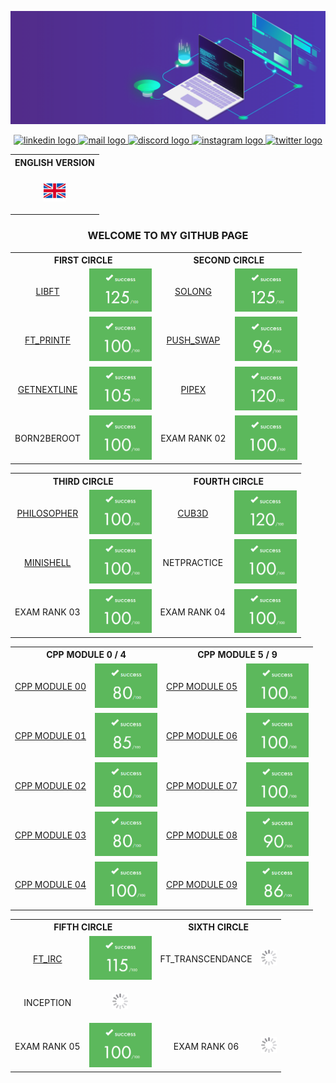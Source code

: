 ![banner](img/banner.gif)

<div align="center" flex="row">
  <a href="https://www.linkedin.com/in/maxime-gayout-169b581b7/" target="_blank">
    <img src="https://img.shields.io/static/v1?message=LinkedIn&logo=linkedin&label=&color=0077B5&logoColor=white&labelColor=&style=for-the-badge" height="35" alt="linkedin logo"  />
  </a>
  <a href="maxime.gayout@free.fr" target="_blank">
    <img src="https://img.shields.io/static/v1?message=Gmail&logo=gmail&label=&color=D14836&logoColor=white&labelColor=&style=for-the-badge" height="35" alt="mail logo"  />
  </a>
  <a href="https://discord.com/users/maximegayout" target="_blank">
    <img src="https://img.shields.io/static/v1?message=Discord&logo=discord&label=&color=7289DA&logoColor=white&labelColor=&style=for-the-badge" height="35" alt="discord logo"  />
  </a>
  <a href="https://www.instagram.com/maxime.gayout/" target="_blank">
    <img src="https://img.shields.io/static/v1?message=Instagram&logo=instagram&label=&color=E4405F&logoColor=white&labelColor=&style=for-the-badge" height="35" alt="instagram logo"  />
  </a>
  <a href="https://x.com/MaximeGayout" target="_blank">
    <img src="https://img.shields.io/static/v1?message=Twitter&logo=twitter&label=&color=1DA1F2&logoColor=white&labelColor=&style=for-the-badge" height="35" alt="twitter logo"  />
  </a>
</div>

<p> </p>

<div align="center">
	<table>
		<tr>
			<th align="center">ENGLISH VERSION</th>
		</tr>
		<tr>
			<td><p align="center"><a href="https://github.com/mgayout/mgayout/eng/README.md"><img src="img/english.png" height="35"></a></p></td>
		</tr>
	</table>
</div>

### <p align="center">WELCOME TO MY GITHUB PAGE</p>

<div align="center">
  <table>
    <tr>
      <th colspan="2" align="center">FIRST CIRCLE</th>
      <th colspan="2" align="center">SECOND CIRCLE</th>
    </tr>
    <tr>
      <td><p align="center"><a href="https://github.com/mgayout/libft">LIBFT</a></p></td>
      <td><img src="img/125.png" style="width:100px;"></td>
      <td><p align="center"><a href="https://github.com/mgayout/so_long">SOLONG</a></p></td>
      <td><img src="img/125.png" style="width:100px;"></td>
    </tr>
	<tr>
      <td><p align="center"><a href="https://github.com/mgayout/ft_printf">FT_PRINTF</a></p></td>
      <td><img src="img/100.png" style="width:100px;"></td>
      <td><p align="center"><a href="https://github.com/mgayout/push_swap">PUSH_SWAP</a></p></td>
      <td><img src="img/96.png" style="width:100px;"></td>
    </tr>
	<tr>
		<td><p align="center"><a href="https://github.com/mgayout/get_next_line">GETNEXTLINE</a></p></td>
		<td><img src="img/105.png" style="width:100px;"></td>
		<td><p align="center"><a href="https://github.com/mgayout/pipex">PIPEX</a></p></td>
		<td><img src="img/120.png" style="width:100px;"></td>
	</tr>
	<tr>
		<td><p align="center">BORN2BEROOT</p></td>
		<td><img src="img/100.png" style="width:100px;"></td>
		<td><p align="center">EXAM RANK 02</p></td>
		<td><img src="img/100.png" style="width:100px;"></td>
	</tr>
  </table>
</div>

<div align="center">
  <table>
    <tr>
      <th colspan="2" align="center">THIRD CIRCLE</th>
      <th colspan="2" align="center">FOURTH CIRCLE</th>
    </tr>
    <tr>
      <td><p align="center"><a href="https://github.com/mgayout/philosopher">PHILOSOPHER</a></p></td>
	  <td><img src="img/100.png" style="width:100px;"></td>
	  <td><p align="center"><a href="https://github.com/mgayout/cub3D">CUB3D</a></p></td>
	  <td><img src="img/120.png" style="width:100px;"></td>
    </tr>
	<tr>
		<td><p align="center"><a href="https://github.com/mgayout/minishell">MINISHELL</a></p></td>
		<td><img src="img/100.png" style="width:100px;"></td>
		<td><p align="center">NETPRACTICE</p></td>
		<td><img src="img/100.png" style="width:100px;"></td>
	</tr>
	<tr>
		<td><p align="center">EXAM RANK 03</p></td>
		<td><img src="img/100.png" style="width:100px;"></td>
		<td><p align="center">EXAM RANK 04</p></td>
		<td><img src="img/100.png" style="width:100px;"></td>
	</tr>
  </table>
</div>

<div align="center">
  <table>
  	<tr>
    	<th colspan="2" align="center">CPP MODULE 0 / 4</th>
		<th colspan="2" align="center">CPP MODULE 5 / 9</th>
    </tr>
    <tr>
		<td><p align="center"><a href="https://github.com/mgayout/CPP00">CPP MODULE 00</a></p></td>
		<td><img src="img/80.png" style="width:100px;"></td>
		<td><p align="center"><a href="https://github.com/mgayout/CPP05">CPP MODULE 05</a></p></td>
		<td><img src="img/100.png" style="width:100px;"></td>
	</tr>
	<tr>
		<td><p align="center"><a href="https://github.com/mgayout/CPP01">CPP MODULE 01</a></p></td>
		<td><img src="img/85.png" style="width:100px;"></td>
		<td><p align="center"><a href="https://github.com/mgayout/CPP06">CPP MODULE 06</a></p></td>
		<td><img src="img/100.png" style="width:100px;"></td>
	</tr>
	<tr>
		<td><p align="center"><a href="https://github.com/mgayout/CPP02">CPP MODULE 02</a></p></td>
		<td><img src="img/80.png" style="width:100px;"></td>
		<td><p align="center"><a href="https://github.com/mgayout/CPP07">CPP MODULE 07</a></p></td>
		<td><img src="img/100.png" style="width:100px;"></td>
	</tr>
	<tr>
		<td><p align="center"><a href="https://github.com/mgayout/CPP03">CPP MODULE 03</a></p></td>
		<td><img src="img/80.png" style="width:100px;"></td>
		<td><p align="center"><a href="https://github.com/mgayout/CPP08">CPP MODULE 08</a></p></td>
		<td><img src="img/90.png" style="width:100px;"></td>
	</tr>
	<tr>
		<td><p align="center"><a href="https://github.com/mgayout/CPP04">CPP MODULE 04</a></p></td>
		<td><img src="img/100.png" style="width:100px;"></td>
		<td><p align="center"><a href="https://github.com/mgayout/CPP09">CPP MODULE 09</a></p></td>
		<td><img src="img/86.png" style="width:100px;"></td>
	</tr>
  </table>
</div>

<div align="center">
  <table>
  	<tr>
    	<th colspan="2" align="center">FIFTH CIRCLE</th>
		<th colspan="2" align="center">SIXTH CIRCLE</th>
    </tr>
    <tr>
		<td><p align="center"><a href="https://github.com/mgayout/ft_irc">FT_IRC</a></p></td>
		<td><img src="img/115.png" style="width:100px;"></td>
		<td><p align="center">FT_TRANSCENDANCE</p></td>
		<td><p align="center"><img src="img/loading.gif" style="width:25px;"></p></td>
	</tr>
	<tr>
		<td><p align="center">INCEPTION</p></td>
		<td><p align="center"><img src="img/loading.gif" style="width:25px;"></p></td>
		<td></td>
		<td></td>
	</tr>
	<tr>
		<td><p align="center">EXAM RANK 05</p></td>
		<td><img src="img/100.png" style="width:100px;"></td>
		<td><p align="center">EXAM RANK 06</p></td>
		<td><p align="center"><img src="img/loading.gif" style="width:25px;"></p></td>
	</tr>
  </table>
</div>
